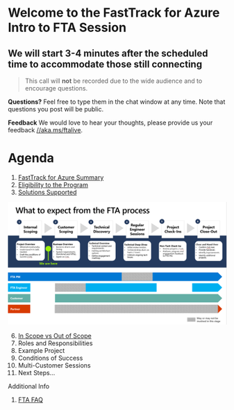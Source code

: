 # Welcome to the FastTrack for Azure Intro to FTA Session
## We will start 3-4 minutes after the scheduled time to accommodate those still connecting

> This call will **not** be recorded due to the wide audience and to encourage questions.

**Questions?** Feel free to type them in the chat window at any time. Note that questions you post will be public. 

**Feedback** We would love to hear your thoughts, please provide us your feedback [//aka.ms/ftalive](https://aka.ms/ftalive).

# Agenda

1. [FastTrack for Azure Summary](https://azure.microsoft.com/en-us/programs/azure-fasttrack/#overview)
2. [Eligibility to the Program](https://azure.microsoft.com/en-us/programs/azure-fasttrack/#eligible-customers)
3. [Solutions Supported](https://azure.microsoft.com/en-us/programs/azure-fasttrack/#supported-solutions)

![FTAProjectJourney](/Projectjourney.png)

6. [In Scope vs Out of Scope](https://azure.microsoft.com/en-us/programs/azure-fasttrack/#faqs)
7. Roles and Responsibilities
8. Example Project
9. Conditions of Success
10. Multi-Customer Sessions
11. Next Steps…

Additional Info
1. [FTA FAQ](https://azure.microsoft.com/en-us/programs/azure-fasttrack/#faqs)

